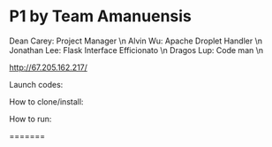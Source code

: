 # P1 by Team Amanuensis

Dean Carey: Project Manager \n
Alvin Wu: Apache Droplet Handler \n
Jonathan Lee: Flask Interface Efficionato \n
Dragos Lup: Code man \n

http://67.205.162.217/

Launch codes: 

How to clone/install:

How to run:

=======
